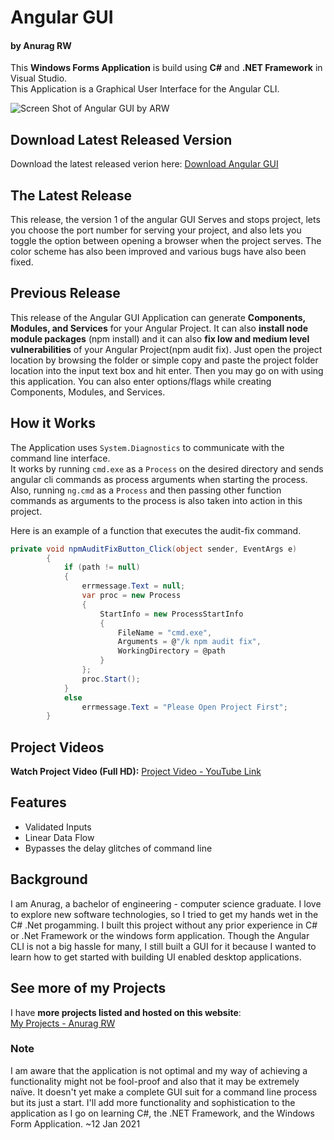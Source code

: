 # Angular GUI
#### by Anurag RW

This **Windows Forms Application** is build using **C#** and **.NET Framework** in Visual Studio.\
This Application is a Graphical User Interface for the Angular CLI.

![Screen Shot of Angular GUI by ARW](https://anuragwankhede.tech/pics-and-images/ScreenShot%20of%20v1.0%20AGUI.png)

## Download Latest Released Version
Download the latest released verion here:
[Download Angular GUI](https://github.com/AshRW/AngularGUI/releases/download/1.0/AngularGUI.v1.exe)

## The Latest Release
This release, the version 1 of the angular GUI Serves and stops project, lets you choose the port number for serving your project, and also lets you toggle the option between opening a browser when the project serves. The color scheme has also been improved and various bugs have also been fixed.

## Previous Release
This release of the Angular GUI Application can generate **Components, Modules, and Services** for your Angular Project. It can also **install node module packages** (npm install) and it can also **fix low and medium level vulnerabilities** of your Angular Project(npm audit fix).
Just open the project location by browsing the folder or simple copy and paste the project folder location into the input text box and hit enter. Then you may go on with using this application. You can also enter options/flags while creating Components, Modules, and Services.

## How it Works

The Application uses `System.Diagnostics` to communicate with the command line interface.\
It works by running `cmd.exe` as a `Process` on the desired directory and sends angular cli commands as process arguments when starting the process.
Also, running `ng.cmd` as a `Process` and then passing other function commands as arguments to the process is also taken into action in this project.

Here is an example of a function that executes the audit-fix command.
```c#
private void npmAuditFixButton_Click(object sender, EventArgs e)
        {
            if (path != null)
            {
                errmessage.Text = null;
                var proc = new Process
                {
                    StartInfo = new ProcessStartInfo
                    {
                        FileName = "cmd.exe",
                        Arguments = @"/k npm audit fix",
                        WorkingDirectory = @path
                    }
                };
                proc.Start();
            }
            else
                errmessage.Text = "Please Open Project First";
        }
```

## Project Videos
**Watch Project Video (Full HD):**
[Project Video - YouTube Link](https://youtu.be/yd1dWbCStYw)

## Features
* Validated Inputs
* Linear Data Flow
* Bypasses the delay glitches of command line

## Background
I am Anurag, a bachelor of engineering - computer science graduate. I love to explore new software technologies, so I tried to get my hands wet in the C# .Net progamming. I built this project without any prior experience in C# or .Net Framework or the windows form application. Though the Angular CLI is not a big hassle for many, I still built a GUI for it because I wanted to learn how to get started with building UI enabled desktop applications.

## See more of my Projects
I have **more projects listed and hosted on this website**:\
[My Projects - Anurag RW](https://hosted-project-list.web.app/)

### Note
I am aware that the application is not optimal and my way of achieving a functionality might not be fool-proof and also that it may be extremely naïve. It doesn't yet make a complete GUI suit for a command line process but its just a start. I'll add more functionality and sophistication to the application as I go on learning C#, the .NET Framework, and the Windows Form Application. ~12 Jan 2021
